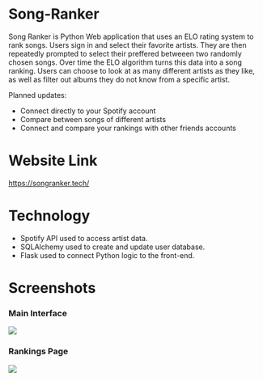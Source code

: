 # Song-Ranker
Song Ranker is Python Web application that uses an ELO rating system to rank songs. Users sign in and select their favorite artists. They are then repeatedly prompted to select their preffered betweeen two randomly chosen songs. Over time the ELO algorithm turns this data into a song ranking. Users can choose to look at as many different artists as they like, as well as filter out albums they do not know from a specific artist.

Planned updates:
* Connect directly to your Spotify account
* Compare between songs of different artists
* Connect and compare your rankings with other friends accounts


# Website Link
https://songranker.tech/

# Technology
* Spotify API used to access artist data. 
* SQLAlchemy used to create and update user database. 
* Flask used to connect Python logic to the front-end.

# Screenshots

### Main Interface
![](https://imgur.com/QLGHl4S.png)
### Rankings Page
![](https://imgur.com/m3QP5H7.png)

